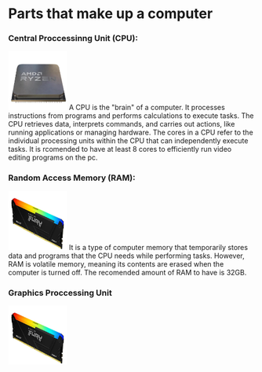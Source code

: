 # Parts that make up a computer

### Central Proccessinng Unit (CPU): 

<img src="https://github.com/TedLessmann/Final_Project/blob/main/images/Screenshot%202024-12-10%20184653.png" alt="Fishing Rod" width="120" height="120">
A CPU is the "brain" of a computer. It processes instructions from programs and performs calculations to execute tasks. The CPU retrieves data, interprets commands, and carries out actions, like running applications or managing hardware. The cores in a CPU refer to the individual processing units within the CPU that can independently execute tasks. It is rcomended to have at least 8 cores to efficiently run video editing programs on the pc.

### Random Access Memory (RAM):

<img src="https://github.com/TedLessmann/Final_Project/blob/main/images/Screenshot%202024-12-10%20193817.png" alt="Fishing Rod" width="120" height="120">
It is a type of computer memory that temporarily stores data and programs that the CPU needs while performing tasks. However, RAM is volatile memory, meaning its contents are erased when the computer is turned off. The recomended amount of RAM to have is 32GB.

### Graphics Proccessing Unit
<img src="https://github.com/TedLessmann/Final_Project/blob/main/images/Screenshot%202024-12-10%20193817.png" alt="Fishing Rod" width="120" height="120">




